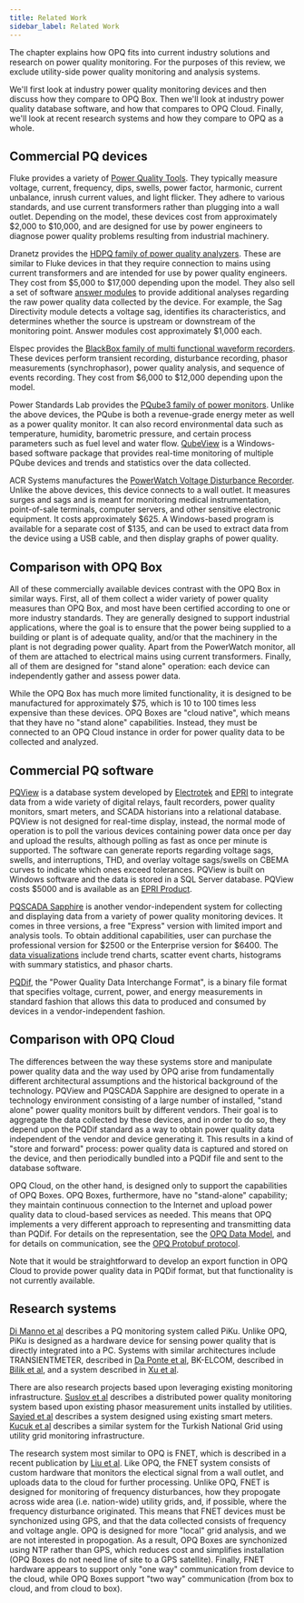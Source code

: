 ```yaml
---
title: Related Work
sidebar_label: Related Work
---
```


The chapter explains how OPQ fits into current industry solutions and research on power quality monitoring. For the purposes of this review, we exclude utility-side power quality monitoring and analysis systems.

We'll first look at industry power quality monitoring devices and then discuss how they compare to OPQ Box. Then we'll look at industry power quality database software, and how that compares to OPQ Cloud. Finally, we'll look at recent research systems and how they compare to OPQ as a whole.

## Commercial PQ devices

Fluke provides a variety of [Power Quality Tools](http://www.fluke.com/fluke/inen/products/Power-Quality.htm).  They typically measure voltage, current, frequency, dips, swells, power factor, harmonic, current unbalance, inrush current values, and light flicker. They adhere to various standards, and use current transformers rather than plugging into a wall outlet. Depending on the model, these devices cost from approximately \$2,000 to \$10,000, and are designed for use by power engineers to diagnose power quality problems resulting from industrial machinery.

Dranetz provides the [HDPQ family of power quality analyzers](http://www.dranetz.com/product-services/hdpq-power-quality-analyzer-family/).  These are similar to Fluke devices in that they require connection to mains using current transformers and are intended for use by power quality engineers.  They cost from \$5,000 to \$17,000 depending upon the model. They also sell a set of software [answer modules](http://www.dranetz.com/product-services/software-dranetz-products/answer-modules/#tab-2) to provide additional analyses regarding the raw power quality data collected by the device. For example, the Sag Directivity module detects a voltage sag, identifies its characteristics, and determines whether the source is upstream or downstream of the monitoring point. Answer modules cost approximately \$1,000 each.

Elspec provides the [BlackBox family of multi functional waveform recorders](https://elspec-ltd.com/metering-protection/). These devices perform transient recording, disturbance recording, phasor measurements (synchrophasor), power quality analysis, and sequence of events recording. They cost from \$6,000 to \$12,000 depending upon the model. 

Power Standards Lab provides the [PQube3 family of power monitors](https://www.powerstandards.com/product/pqube-3/highlights/). Unlike the above devices, the PQube is both a revenue-grade energy meter as well as a power quality monitor.  It can also record environmental data such as temperature, humidity, barometric pressure, and certain process parameters such as fuel level and water flow. [QubeView](https://www.powerstandards.com/product/enterprise-software-solution/qubeview/) is a Windows-based software package that provides real-time monitoring of multiple PQube devices and trends and statistics over the data collected.

ACR Systems manufactures the [PowerWatch Voltage Disturbance Recorder](http://www.acrsystems.com/product/powerwatch-120v). Unlike the above devices, this device connects to a wall outlet. It measures surges and sags and is meant for monitoring medical instrumentation, point-of-sale terminals, computer servers, and other sensitive electronic equipment. It costs approximately \$625. A Windows-based program is available for a separate cost of \$135, and can be used to extract data from the device using a USB cable, and then display graphs of power quality.

## Comparison with OPQ Box

All of these commercially available devices contrast with the OPQ Box in similar ways.  First, all of them collect a wider variety of power quality measures than OPQ Box, and most have been certified according to one or more industry standards. They are generally designed to support industrial applications, where the goal is to ensure that the power being supplied to a building or plant is of adequate quality, and/or that the machinery in the plant is not degrading power quality. Apart from the PowerWatch monitor, all of them are attached to electrical mains using current transformers. Finally, all of them are designed for "stand alone" operation: each device can independently gather and assess power data.

While the OPQ Box has much more limited functionality, it is designed to be manufactured for approximately \$75, which is 10 to 100 times less expensive than these devices. OPQ Boxes are "cloud native", which means that they have no "stand alone" capabilities. Instead, they must be connected to an OPQ Cloud instance in order for power quality data to be collected and analyzed.

## Commercial PQ software

[PQView](http://www.pqview.com/) is a database system developed by [Electrotek](http://www.electrotek.com/) and [EPRI](http://www.epri.com/) to integrate data from a wide variety of digital relays, fault recorders, power quality monitors, smart meters, and SCADA historians into a relational database. PQView is not designed for real-time display, instead, the normal mode of operation is to poll the various devices containing power data once per day and upload the results, although polling as fast as once per minute is supported.  The software can generate reports regarding voltage sags, swells, and interruptions, THD, and overlay voltage sags/swells on CBEMA curves to indicate which ones exceed tolerances. PQView is built on Windows software and the data is stored in a SQL Server database. PQView costs \$5000 and is available as an [EPRI Product](https://www.epri.com/#/pages/product/1020808/). 

[PQSCADA Sapphire](https://elspec-ltd.com/power-quality-software-pqscada-software/) is another vendor-independent system for collecting and displaying data from a variety of power quality monitoring devices. It comes in three versions, a free "Express" version with limited import and analysis tools. To obtain additional capabilities, user can purchase the professional version for \$2500 or the Enterprise version for \$6400. The [data visualizations](https://elspec-ltd.com/power-quality-software-pqscada-software/data-visualization/) include trend charts, scatter event charts, histograms with summary statistics, and phasor charts. 

[PQDif](http://pqdif.info/), the "Power Quality Data Interchange Format", is a binary file format that specifies voltage, current, power, and energy measurements in standard fashion that allows this data to produced and consumed by devices in a vendor-independent fashion. 

## Comparison with OPQ Cloud

The differences between the way these systems store and manipulate power quality data and the way used by OPQ arise from fundamentally different architectural assumptions and the historical background of the technology. PQView and PQSCADA Sapphire are designed to operate in a technology environment consisting of a large number of installed, "stand alone" power quality monitors built by different vendors. Their goal is to aggregate the data collected by these devices, and in order to do so, they depend upon the PQDif standard as a way to obtain power quality data independent of the vendor and device generating it.  This results in a kind of "store and forward" process: power quality data is captured and stored on the device, and then periodically bundled into a PQDif file and sent to the database software.

OPQ Cloud, on the other hand, is designed only to support the capabilities of OPQ Boxes. OPQ Boxes, furthermore, have no "stand-alone" capability; they maintain continuous connection to the Internet and upload power quality data to cloud-based services as needed. This means that OPQ implements a very different approach to representing and transmitting data than PQDif. For details on the representation, see the [OPQ Data Model](cloud-datamodel.md), and for details on communication, see the [OPQ Protobuf protocol](cloud-protocol.md).

Note that it would be straightforward to develop an export function in OPQ Cloud to provide power quality data in PQDif format, but that functionality is not currently available.

## Research systems

[Di Manno et al](https://ieeexplore.ieee.org/document/7415246/) describes a PQ monitoring system called PiKu. Unlike OPQ, PiKu is designed as a hardware device for sensing power quality that is directly integrated into a PC. Systems with similar architectures include TRANSIENTMETER, described in [Da Ponte et al](https://ieeexplore.ieee.org/document/896868/), BK-ELCOM, described in [Bilik et al](https://ieeexplore.ieee.org/document/4424178/), and a system described in [Xu et al](https://ieeexplore.ieee.org/document/6991803/).

There are also research projects based upon leveraging existing monitoring infrastructure.  [Suslov et al](https://ieeexplore.ieee.org/document/6842882/) describes a distributed power quality monitoring system based upon existing phasor measurement units installed by utilities.  [Sayied et al](http://projects-web.engr.colostate.edu/ece-sr-design/AY12/storage/docs/PQ_Final_Report.pdf) describes a system designed using existing smart meters. [Kucuk et al](https://www.sciencedirect.com/science/article/pii/S0142061509001859) describes a similar system for the Turkish National Grid using utility grid monitoring infrastructure.

The research system most similar to OPQ is FNET, which is described in a recent publication by [Liu et al](https://ieeexplore.ieee.org/document/7849130/). Like OPQ, the FNET system consists of custom hardware that monitors the electical signal from a wall outlet, and uploads data to the cloud for further processing.  Unlike OPQ, FNET is designed for monitoring of frequency disturbances, how they propogate across wide area (i.e. nation-wide) utility grids, and, if possible, where the frequency disturbance originated. This means that FNET devices must be synchonized using GPS, and that the data collected consists of frequency and voltage angle. OPQ is designed for more "local" grid analysis, and we are not interested in propogation. As a result, OPQ Boxes are synchonized using NTP rather than GPS, which reduces cost and simplifies installation (OPQ Boxes do not need line of site to a GPS satellite).  Finally, FNET hardware appears to support only "one way" communication from device to the cloud, while OPQ Boxes support "two way" communication (from box to cloud, and from cloud to box).















